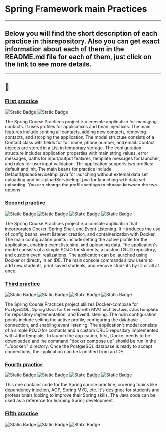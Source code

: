 # Spring Framework main Practices
---

## Below you will find the short description of each practice in thisrepository. Also you can get exact information about each of them in the README.md file for each of them, just click on the link to see more details.
---
👏
---

### [First practice](https://github.com/dmitriy-utkin/spring-framework-practices/tree/main/spring-first-practice-contacts)
![Static Badge](https://img.shields.io/badge/Spring_practice-simple_CRUD-blue)
![Static Badge](https://img.shields.io/badge/Contact-list-blue)

The Spring Course Practices project is a console application for managing contacts. It uses profiles for applications and bean injections. 
The main features include printing all contacts, adding new contacts, removing contacts, and stopping the application. 
The model structure consists of a Contact class with fields for full name, phone number, and email. 
Contact objects are stored in a List in temporary storage. The configuration structure includes application properties with main string values, error messages, paths for input/output features, template messages for launcher, and rules for user input validation. 
The application supports two profiles: default and init. The main beans for practice include DefaultUploadServiceImpl.java for launching without external data set uploading and InitUploadServiceImpl.java for launching with data set uploading. 
You can change the profile settings to choose between the two options.

### [Second practice](https://github.com/dmitriy-utkin/spring-framework-practices/tree/main/spring-second-practice-students)
![Static Badge](https://img.shields.io/badge/docker-first_meet-red)
![Static Badge](https://img.shields.io/badge/student-list-red)
![Static Badge](https://img.shields.io/badge/Spring-listener-red)
![Static Badge](https://img.shields.io/badge/Spring-Shell-red)

The Spring Course Practices project is a console application that incorporates Docker, Spring Shell, and Event Listening. 
It introduces the use of config beans, event listener creation, and containerization with Docker. 
The main configuration points include setting the active profile for the application, enabling event listening, and uploading data. 
The application's model consists of a simple POJO for students, a custom CRUD repository, and custom event realizations. 
The application can be launched using Docker or directly in an IDE. 
The main console commands allow users to add new students, print saved students, and remove students by ID or all at once.

### [Third practice](https://github.com/dmitriy-utkin/spring-framework-practices/tree/main/spring-third-practice-contacts)
![Static Badge](https://img.shields.io/badge/Contact-list_(again)-green)
![Static Badge](https://img.shields.io/badge/JDBC-template-green)
![Static Badge](https://img.shields.io/badge/Docker-compose-orange)
![Static Badge](https://img.shields.io/badge/PostgreSQL-db-orange)

The Spring Course Practices project utilizes Docker-compose for PostgreSQL, Spring Boot for the web with MVC architecture, JdbcTemplate for repository implementation, and EventListening. 
The main configuration points include setting the active profile, configuring the database connection, and enabling event listening. 
The application's model consists of a simple POJO for contacts and a custom CRUD repository implemented with JdbcTemplate. 
To launch the application, first, Docker needs to be downloaded and the command "docker compose up" should be run in the "../docker/" directory. 
Once the PostgreSQL database is ready to accept connections, the application can be launched from an IDE.

### [Fourth practice](https://github.com/dmitriy-utkin/spring-framework-practices/tree/main/spring-fourth-practice-news)
![Static Badge](https://img.shields.io/badge/Docker-compose-orange)
![Static Badge](https://img.shields.io/badge/PostgreSQL-db-orange)
![Static Badge](https://img.shields.io/badge/AOP-paradigm-orange)
![Static Badge](https://img.shields.io/badge/Custom-annotations-orange)

This one contains code for the Spring course practice, covering topics like dependency injection, AOP, Spring MVC, etc. It's designed for students and professionals looking to improve their Spring skills. The Java code can be used as a reference for learning Spring development.

### [Fifth practice](https://github.com/dmitriy-utkin/spring-framework-practices/tree/main/spring-fifth-practice-books)
![Static Badge](https://img.shields.io/badge/Docker-compose-orange)
![Static Badge](https://img.shields.io/badge/PostgreSQL-db-orange)
![Static Badge](https://img.shields.io/badge/Redis-cache-orange)

